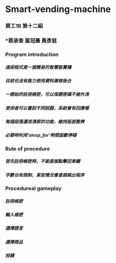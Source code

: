 # Smart-vending-machine
### 資工1B 第十二組
### *蔡承奎 童冠晨 黃彥慈
### Program introduction
##### 這段程式是一個簡易的智慧販賣機
##### 目前也沒有能力使用資料庫做後台
##### 一開始的註冊帳密，可以保證密碼不被外洩
##### 使用者可以嘗試不同試錯，系統會有回應喔

##### 每個段落運用清屏的功能，維持版面整齊
##### 必要時利用'sleep_for'時間函數停頓
### Rule of procedure
##### 首先註冊帳密時，不能直接點擊回車鍵
##### 字數也有限制，某些情況會直接跳出程序

### Procedureal gameplay
##### 註冊帳密
##### 輸入帳密
##### 選擇語言
##### 選擇商品
##### 投錢

